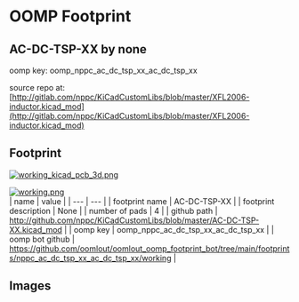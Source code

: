 # OOMP Footprint  
## AC-DC-TSP-XX  by none  
  
oomp key: oomp_nppc_ac_dc_tsp_xx_ac_dc_tsp_xx  
  
source repo at: [http://gitlab.com/nppc/KiCadCustomLibs/blob/master/XFL2006-inductor.kicad_mod](http://gitlab.com/nppc/KiCadCustomLibs/blob/master/XFL2006-inductor.kicad_mod)  
## Footprint  
  
[![working_kicad_pcb_3d.png](working_kicad_pcb_3d_600.png)](working_kicad_pcb_3d.png)  
  
[![working.png](working_600.png)](working.png)  
| name | value | 
| --- | --- | 
| footprint name | AC-DC-TSP-XX | 
| footprint description | None | 
| number of pads | 4 | 
| github path | http://github.com/nppc/KiCadCustomLibs/blob/master/AC-DC-TSP-XX.kicad_mod | 
| oomp key | oomp_nppc_ac_dc_tsp_xx_ac_dc_tsp_xx | 
| oomp bot github | https://github.com/oomlout/oomlout_oomp_footprint_bot/tree/main/footprints/nppc_ac_dc_tsp_xx_ac_dc_tsp_xx/working | 
## Images  
